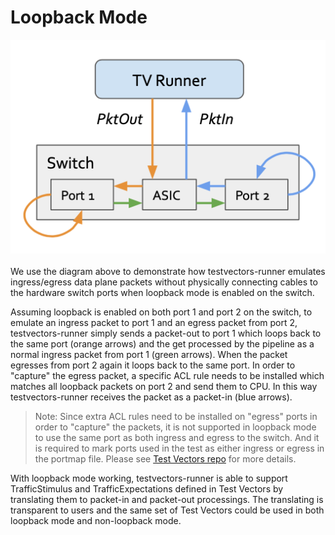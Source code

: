 # Loopback Mode
![loopback](images/loopback.png)
<br/><br/>
We use the diagram above to demonstrate how testvectors-runner emulates ingress/egress data plane packets without physically connecting cables to the hardware switch ports when loopback mode is enabled on the switch.

Assuming loopback is enabled on both port 1 and port 2 on the switch, to emulate an ingress packet to port 1 and an egress packet from port 2, testvectors-runner simply sends a packet-out to port 1 which loops back to the same port (orange arrows) and the get processed  by the pipeline as a normal ingress packet from port 1 (green arrows). When the packet egresses from port 2 again it loops back to the same port. In order to "capture" the egress packet, a specific ACL rule needs to be installed which matches all loopback packets on port 2 and send them to CPU. In this way testvectors-runner receives the packet as a packet-in (blue arrows).

> Note: Since extra ACL rules need to be installed on "egress" ports in order to "capture" the packets, it is not supported in loopback mode to use the same port as both ingress and egress to the switch. And it is required to mark ports used in the test as either ingress or egress in the portmap file. Please see [Test Vectors repo](https://github.com/stratum/testvectors) for more details.

With loopback mode working, testvectors-runner is able to support TrafficStimulus and TrafficExpectations defined in Test Vectors by translating them to packet-in and packet-out processings. The translating is transparent to users and the same set of Test Vectors could be used in both loopback mode and non-loopback mode.
